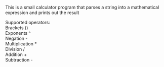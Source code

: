 This is a small calculator program that parses a string into a mathematical expression
and prints out the result

Supported operators:  
Brackets ()  
Exponents ^  
Negation -  
Multiplication \*  
Division /  
Addition +  
Subtraction -  
